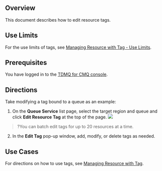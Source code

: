 ## Overview

This document describes how to edit resource tags.

## Use Limits
For the use limits of tags, see [Managing Resource with Tag - Use Limits](https://intl.cloud.tencent.com/document/product/1111/43007).

## Prerequisites

You have logged in to the [TDMQ for CMQ console](https://console.cloud.tencent.com/tdmq/cmq-queue).


## Directions

Take modifying a tag bound to a queue as an example:

1. On the **Queue Service** list page, select the target region and queue and click **Edit Resource Tag** at the top of the page.
	![](https://qcloudimg.tencent-cloud.cn/raw/7b772e09840b135149f2fe71baac6776.png)
>?You can batch edit tags for up to 20 resources at a time.
2. In the **Edit Tag** pop-up window, add, modify, or delete tags as needed.


## Use Cases

For directions on how to use tags, see [Managing Resource with Tag](https://intl.cloud.tencent.com/document/product/1111/43007).

